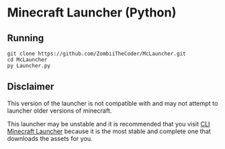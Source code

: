 # Minecraft Launcher (Python)
## Running
    git clone https://github.com/ZombiiTheCoder/McLauncher.git
    cd McLauncher
    py Launcher.py
## Disclaimer
This version of the launcher is not compatible with and may not attempt to launcher older versions of minecraft.

This launcher may be unstable and it is recommended that you visit [CLI Minecraft Launcher](https://github.com/ZombiiTheCoder/MinecraftLauncher) because it is the most stable and complete one that downloads the assets for you.